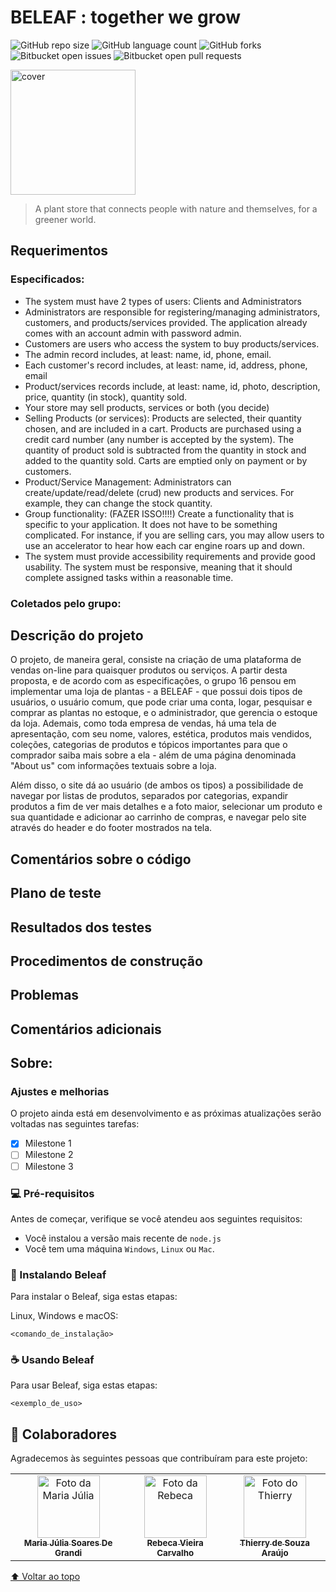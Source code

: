 # BELEAF : together we grow

<!---Esses são exemplos. Veja https://shields.io para outras pessoas ou para personalizar este conjunto de escudos. Você pode querer incluir dependências, status do projeto e informações de licença aqui--->

![GitHub repo size](https://img.shields.io/github/repo-size/iuricode/README-template?style=for-the-badge)
![GitHub language count](https://img.shields.io/github/languages/count/iuricode/README-template?style=for-the-badge)
![GitHub forks](https://img.shields.io/github/forks/iuricode/README-template?style=for-the-badge)
![Bitbucket open issues](https://img.shields.io/bitbucket/issues/iuricode/README-template?style=for-the-badge)
![Bitbucket open pull requests](https://img.shields.io/bitbucket/pr-raw/iuricode/README-template?style=for-the-badge)

<img src="https://user-images.githubusercontent.com/82612544/234600077-f9ad1c50-9993-46e3-9940-7b80fc1bc8bb.png" alt="cover" height="200px">

> A plant store that connects people with nature and themselves, for a greener world.

## Requerimentos
### Especificados:
* The system must have 2 types of users: Clients and Administrators
* Administrators are responsible for registering/managing administrators, customers, and products/services provided. The application already comes with an account admin with password admin.
* Customers are users who access the system to buy products/services.
* The admin record includes, at least: name, id, phone, email.
* Each customer's record includes, at least: name, id, address, phone, email
* Product/services records include, at least: name, id, photo, description, price, quantity (in stock), quantity sold.
* Your store may sell products, services or both (you decide)
* Selling Products (or services): Products are selected, their quantity chosen, and are included in a cart. Products are purchased using a credit card number (any number is accepted by the system). The quantity of product sold is subtracted from the quantity in stock and added to the quantity sold. Carts are emptied only on payment or by customers.
* Product/Service Management: Administrators can create/update/read/delete (crud) new products and services. For example, they can change the stock quantity.
* Group functionality: (FAZER ISSO!!!!) Create a functionality that is specific to your application. It does not have to be something complicated. For instance, if you are selling cars, you may allow users to use an accelerator to hear how each car engine roars up and down.   
* The system must provide accessibility requirements and provide good usability. The system must be responsive, meaning that it should complete assigned tasks within a reasonable time.
### Coletados pelo grupo:

## Descrição do projeto
O projeto, de maneira geral, consiste na criação de uma plataforma de vendas on-line para quaisquer produtos ou serviços. A partir desta proposta, e de acordo com as especificações, o grupo 16 pensou em implementar uma loja de plantas - a BELEAF - que possui dois tipos de usuários, o usuário comum, que pode criar uma conta, logar, pesquisar e comprar as plantas no estoque, e o administrador, que gerencia o estoque da loja. Ademais, como toda empresa de vendas, há uma tela de apresentação, com seu nome, valores, estética, produtos mais vendidos, coleções, categorias de produtos e tópicos importantes para que o comprador saiba mais sobre a ela - além de uma página denominada "About us" com informações textuais sobre a loja.

Além disso, o site dá ao usuário (de ambos os tipos) a possibilidade de navegar por listas de produtos, separados por categorias, expandir produtos a fim de ver mais detalhes e a foto maior, selecionar um produto e sua quantidade e adicionar ao carrinho de compras, e navegar pelo site através do header e do footer mostrados na tela.

## Comentários sobre o código

## Plano de teste

## Resultados dos testes

## Procedimentos de construção

## Problemas

## Comentários adicionais


## Sobre:
### Ajustes e melhorias

O projeto ainda está em desenvolvimento e as próximas atualizações serão voltadas nas seguintes tarefas:

- [x] Milestone 1
- [ ] Milestone 2
- [ ] Milestone 3

### 💻 Pré-requisitos

Antes de começar, verifique se você atendeu aos seguintes requisitos:
<!---Estes são apenas requisitos de exemplo. Adicionar, duplicar ou remover conforme necessário--->
* Você instalou a versão mais recente de `node.js`
* Você tem uma máquina `Windows`, `Linux` ou `Mac`.

### 🚀 Instalando Beleaf

Para instalar o Beleaf, siga estas etapas:

Linux, Windows e macOS:
```
<comando_de_instalação>
```

### ☕ Usando Beleaf

Para usar Beleaf, siga estas etapas:

```
<exemplo_de_uso>
```

## 🤝 Colaboradores

Agradecemos às seguintes pessoas que contribuíram para este projeto:

<table>
  <tr>
    <td align="center">
      <a href="#">
        <img src="https://user-images.githubusercontent.com/82612544/234594695-90870a13-1e2b-47ab-918e-f0dcb8c8094f.jpg" width="100px;" alt="Foto da Maria Júlia"/><br>
        <sub>
          <b>Maria Júlia Soares De Grandi</b>
        </sub>
      </a>
    </td>
    <td align="center">
      <a href="#">
        <img src="https://user-images.githubusercontent.com/82612544/234595302-87008cef-9889-48c7-8432-e3ca1c8d8340.jpg" width="100px;" alt="Foto da Rebeca"/><br>
        <sub>
          <b>Rebeca Vieira Carvalho</b>
        </sub>
      </a>
    </td>
    <td align="center">
      <a href="#">
        <img src="https://user-images.githubusercontent.com/82612544/234594968-118b0834-ffcb-4446-8bf3-e3d9dd9446b9.jpg" width="100px;" alt="Foto do Thierry"/><br>
        <sub>
          <b>Thierry de Souza Araújo</b>
        </sub>
      </a>
    </td>
  </tr>
</table>

[⬆ Voltar ao topo](#nome-do-projeto)<br>

